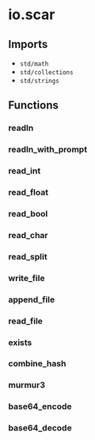 # io.scar

## Imports

-  `std/math`
-  `std/collections`
-  `std/strings`

## Functions

### readln

### readln_with_prompt

### read_int

### read_float

### read_bool

### read_char

### read_split

### write_file

### append_file

### read_file

### exists

### combine_hash

### murmur3

### base64_encode

### base64_decode
